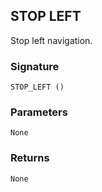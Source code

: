 ## STOP LEFT

Stop left navigation.


### Signature

`STOP_LEFT ()`


### Parameters

`None`


### Returns

`None`